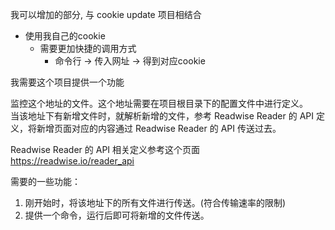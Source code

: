 我可以增加的部分, 与 cookie update 项目相结合
- 使用我自己的cookie
  - 需要更加快捷的调用方式
    - 命令行 -> 传入网址 -> 得到对应cookie








我需要这个项目提供一个功能

监控这个地址的文件。这个地址需要在项目根目录下的配置文件中进行定义。  
当该地址下有新增文件时，就解析新增的文件，参考 Readwise Reader 的 API 定义，将新增页面对应的内容通过 Readwise Reader 的 API 传送过去。  

Readwise Reader 的 API 相关定义参考这个页面 https://readwise.io/reader_api

需要的一些功能：  
1. 刚开始时，将该地址下的所有文件进行传送。(符合传输速率的限制)
2. 提供一个命令，运行后即可将新增的文件传送。 

